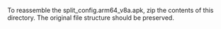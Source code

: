 To reassemble the split_config.arm64_v8a.apk, zip the contents of this directory. The original file structure should be preserved.